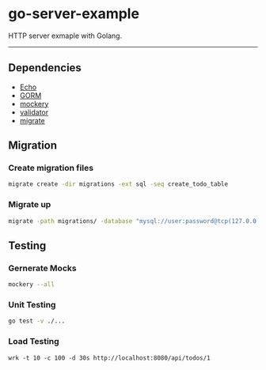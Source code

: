 # go-server-example

HTTP server exmaple with Golang.

---

## Dependencies

- [Echo](https://echo.labstack.com/)
- [GORM](https://gorm.io/)
- [mockery](https://github.com/vektra/mockery)
- [validator](https://github.com/go-playground/validator)
- [migrate](https://github.com/golang-migrate/migrate)

## Migration

### Create migration files

```sh
migrate create -dir migrations -ext sql -seq create_todo_table 
```

### Migrate up

```sh
migrate -path migrations/ -database "mysql://user:password@tcp(127.0.0.1:3306)/intern" up  
```

## Testing

### Gernerate Mocks

```sh
mockery --all  
```

### Unit Testing

```sh
go test -v ./...
```

### Load Testing

```
wrk -t 10 -c 100 -d 30s http://localhost:8080/api/todos/1
```
